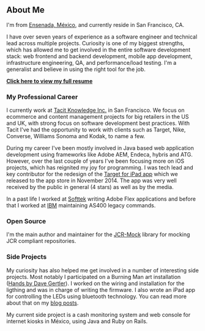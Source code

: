 ## About Me

I'm from [Ensenada, México](http://en.wikipedia.org/wiki/Ensenada,_Baja_California), and currently reside in San Francisco, CA.

I have over seven years of experience as a software engineer and technical lead across multiple projects. Curiosity is one of my biggest strengths, which has allowed me to get involved in the entire software development stack: web frontend and backend development, mobile app development, infrastructure engineering, QA, and performance/load testing. I'm a generalist and believe in using the right tool for the job.

**[Click here to view my full resume](/resume)**

### My Professional Career  

I currently work at [Tacit Knowledge Inc.](http://www.tacitknowledge.com) in San Francisco. We focus on ecommerce and content management projects for big retailers in the US and UK, with strong focus on software development best practices. With Tacit I've had the opportunity to work with clients such as Target, Nike, Converse, Williams Sonoma and Kodak, to name a few.

During my career I've been mostly involved in Java based web application development using frameworks like Adobe AEM, Endeca, hybris and ATG. However, over the last couple of years I've been focusing more on iOS projects, which has reignited my joy for programming.  I was tech lead and key contributor for the redesign of the [Target for iPad app](https://itunes.apple.com/us/app/target-for-ipad/id402742793?mt=8_) which we released to the app store in November 2014. The app was very well received by the public in general (4 stars) as well as by the media.  

In a past life I worked at [Softtek](http://www.softtek.com/) writing Adobe Flex applications and before that I worked at [IBM](http://www.ibm.com/mx/es/) maintaining AS400 legacy commands. 

### Open Source

I'm the main author and maintainer for the [JCR-Mock](https://github.com/tacitknowledge/jcr-mock) library for mocking JCR compliant repositories.  

### Side Projects  

My curiosity has also helped me get involved in a number of interesting side projects. Most notably I participated on a Burning Man art installation ([Hands by Dave Gertler](http://www.rollingstone.com/culture/pictures/burning-man-2013-the-people-20130905/stiltwalkers-0795928)). I worked on the wiring and installation for the ligthing and was in charge of writing the firmware.  I also wrote an iPad app for controlling the LEDs using bluetooth technology.  You can read more about that on my <a href="/articles/hands_(part_i)">blog posts</a>.  

My current side project is a cash monitoring system and web console for internet kiosks in México, using Java and Ruby on Rails.